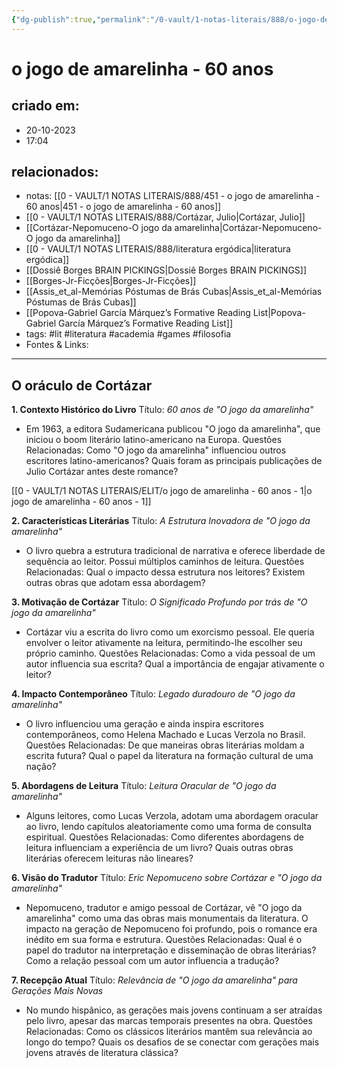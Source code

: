 ```yaml
---
{"dg-publish":true,"permalink":"/0-vault/1-notas-literais/888/o-jogo-de-amarelinha-60-anos/","tags":["lit","literatura","academia","games","filosofia"],"dgHomeLink":true,"dgShowLocalGraph":true,"dgShowFileTree":true,"dgEnableSearch":true}
---
```


# o jogo de amarelinha - 60 anos

## criado em: 
- 20-10-2023
- 17:04
## relacionados:
- notas: [[0 - VAULT/1 NOTAS LITERAIS/888/451 - o jogo de amarelinha - 60 anos\|451 - o jogo de amarelinha - 60 anos]]
- [[0 - VAULT/1 NOTAS LITERAIS/888/Cortázar, Julio\|Cortázar, Julio]]
- [[Cortázar-Nepomuceno-O jogo da amarelinha\|Cortázar-Nepomuceno-O jogo da amarelinha]]
- [[0 - VAULT/1 NOTAS LITERAIS/888/literatura ergódica\|literatura ergódica]]
- [[Dossiê Borges BRAIN PICKINGS\|Dossiê Borges BRAIN PICKINGS]]
- [[Borges-Jr-Ficções\|Borges-Jr-Ficções]]
- [[Assis_et_al-Memórias Póstumas de Brás Cubas\|Assis_et_al-Memórias Póstumas de Brás Cubas]]
- [[Popova-Gabriel García Márquez’s Formative Reading List\|Popova-Gabriel García Márquez’s Formative Reading List]]
- tags: #lit #literatura #academia #games #filosofia 
- Fontes & Links: 
---

## O oráculo de Cortázar

**1. Contexto Histórico do Livro**
Título: *60 anos de "O jogo da amarelinha"*
- Em 1963, a editora Sudamericana publicou "O jogo da amarelinha", que iniciou o boom literário latino-americano na Europa.
Questões Relacionadas: Como "O jogo da amarelinha" influenciou outros escritores latino-americanos? Quais foram as principais publicações de Julio Cortázar antes deste romance?

[[0 - VAULT/1 NOTAS LITERAIS/ELIT/o jogo de amarelinha - 60 anos - 1\|o jogo de amarelinha - 60 anos - 1]]

**2. Características Literárias**
Título: *A Estrutura Inovadora de "O jogo da amarelinha"*
- O livro quebra a estrutura tradicional de narrativa e oferece liberdade de sequência ao leitor. Possui múltiplos caminhos de leitura.
Questões Relacionadas: Qual o impacto dessa estrutura nos leitores? Existem outras obras que adotam essa abordagem?

**3. Motivação de Cortázar**
Título: *O Significado Profundo por trás de "O jogo da amarelinha"*
- Cortázar viu a escrita do livro como um exorcismo pessoal. Ele queria envolver o leitor ativamente na leitura, permitindo-lhe escolher seu próprio caminho.
Questões Relacionadas: Como a vida pessoal de um autor influencia sua escrita? Qual a importância de engajar ativamente o leitor?

**4. Impacto Contemporâneo**
Título: *Legado duradouro de "O jogo da amarelinha"*
- O livro influenciou uma geração e ainda inspira escritores contemporâneos, como Helena Machado e Lucas Verzola no Brasil.
Questões Relacionadas: De que maneiras obras literárias moldam a escrita futura? Qual o papel da literatura na formação cultural de uma nação?

**5. Abordagens de Leitura**
Título: *Leitura Oracular de "O jogo da amarelinha"*
- Alguns leitores, como Lucas Verzola, adotam uma abordagem oracular ao livro, lendo capítulos aleatoriamente como uma forma de consulta espiritual.
Questões Relacionadas: Como diferentes abordagens de leitura influenciam a experiência de um livro? Quais outras obras literárias oferecem leituras não lineares?

**6. Visão do Tradutor**
Título: *Eric Nepomuceno sobre Cortázar e "O jogo da amarelinha"*
- Nepomuceno, tradutor e amigo pessoal de Cortázar, vê "O jogo da amarelinha" como uma das obras mais monumentais da literatura. O impacto na geração de Nepomuceno foi profundo, pois o romance era inédito em sua forma e estrutura.
Questões Relacionadas: Qual é o papel do tradutor na interpretação e disseminação de obras literárias? Como a relação pessoal com um autor influencia a tradução?

**7. Recepção Atual**
Título: *Relevância de "O jogo da amarelinha" para Gerações Mais Novas*
- No mundo hispânico, as gerações mais jovens continuam a ser atraídas pelo livro, apesar das marcas temporais presentes na obra.
Questões Relacionadas: Como os clássicos literários mantêm sua relevância ao longo do tempo? Quais os desafios de se conectar com gerações mais jovens através de literatura clássica?

